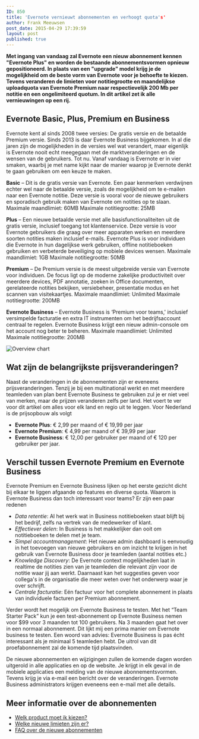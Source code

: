 ```yaml
---
ID: 850
title: 'Evernote vernieuwt abonnementen en verhoogt quota's'
author: Frank Meeuwsen
post_date: 2015-04-29 17:39:59
layout: post
published: true
---
```

<p><strong>Met ingang van vandaag zal Evernote een nieuw abonnement kennen "Evernote Plus" en worden de bestaande abonnementsvormen opnieuw gepositioneerd. In plaats van een "upgrade" model krijg je de mogelijkheid om de beste vorm van Evernote voor je behoefte te kiezen. Tevens veranderen de limieten voor notitiegrootte en maandelijkse uploadquota van Evernote Premium naar respectievelijk 200 Mb per notitie en een ongelimiteerd quotum. In dit artikel zet ik alle vernieuwingen op een rij.</strong> </p>

<!--more-->

<h2 id="evernotebasicpluspremiumenbusiness">Evernote Basic, Plus, Premium en Business</h2>

<p>Evernote kent al sinds 2008 twee versies: De gratis versie en de betaalde Premium versie. Sinds 2013 is daar Evernote Business bijgekomen. In al die jaren zijn de mogelijkheden in de versies wel wat verandert, maar eigenlijk is Evernote nooit echt meegegaan met de marktveranderingen en de wensen van de gebruikers. Tot nu. Vanaf vandaag is Evernote er in vier smaken, waarbij je met name kijkt naar de manier waarop je Evernote denkt te gaan gebruiken om een keuze te maken.</p>

<p><strong>Basic</strong> – Dit is de gratis versie van Evernote. Een paar kenmerken verdwijnen echter wel naar de betaalde versie, zoals de mogelijkheid om te e-mailen naar een Evernote notitie. Deze versie is vooral voor de nieuwe gebruikers en sporadisch gebruik maken van Evernote om notities op te slaan.
Maximale maandlimiet: 60MB
Maximale notitiegrootte: 25MB</p>

<p><strong>Plus</strong> – Een nieuwe betaalde versie met alle basisfunctionaliteiten uit de gratis versie, inclusief toegang tot klantenservice. Deze versie is voor Evernote gebruikers die graag over meer apparaten werken en meerdere soorten notities maken inclusief e-mails. Evernote Plus is voor individuen die Evernote in hun dagelijkse werk gebruiken, offline notitieboeken gebruiken en verbeterde beveiliging op mobiele devices wensen.
Maximale maandlimiet: 1GB
Maximale notitiegrootte: 50MB</p>

<p><strong>Premium</strong> – De Premium versie is de meest uitgebreide versie van Evernote voor individuen. De focus ligt op de moderne zakelijke productiviteit over meerdere devices, PDF annotatie, zoeken in Office documenten, gerelateerde notities bekijken, versiebeheer, presentatie modus en het scannen van visitekaartjes.
Maximale maandlimiet: Unlimited
Maximale notitiegrootte: 200MB</p>

<p><strong>Evernote Business</strong> – Evernote Business is ‘Premium voor teams,' inclusief versimpelde facturatie en extra IT instrumenten om het bedrijfsaccount centraal te regelen. Evernote Business krijgt een nieuw admin-console om het account nog beter te beheren.
Maximale maandlimiet: Unlimited
Maximale notitiegrootte: 200MB</p>

<img src="http://allesonthouden.s3-eu-west-1.amazonaws.com/images/Volledige_scherm_28-04-15_22_27.jpg" alt="Overview chart" />

<h2 id="watzijndebelangrijksteprijsveranderingen">Wat zijn de belangrijkste prijsveranderingen?</h2>

<p>Naast de veranderingen in de abonnementen zijn er eveneens prijsveranderingen. Tenzij je bij een multinational werkt en met meerdere teamleden van plan bent Evernote Business te gebruiken zul je er niet veel van merken, maar de prijzen veranderen zelfs per land. Het voert te ver voor dit artikel om alles voor elk land en regio uit te leggen.
Voor Nederland is de prijsopbouw als volgt</p>

<ul>
<li><strong>Evernote Plus</strong>: € 2,99 per maand of € 19,99 per jaar</li>
<li><strong>Evernote Premium</strong>: € 4,99 per maand of € 39,99 per jaar</li>
<li><strong>Evernote Business</strong>: € 12,00 per gebruiker per maand of € 120 per gebruiker per jaar.</li>
</ul>

<h2 id="verschiltussenevernotepremiumenevernotebusiness">Verschil tussen Evernote Premium en Evernote Business</h2>

<p>Evernote Premium en Evernote Business lijken op het eerste gezicht dicht bij elkaar te liggen afgaande op features en diverse quota. Waarom is Evernote Business dan toch interessant voor teams? Er zijn een paar redenen</p>

<ul>
<li><em>Data retentie</em>: Al het werk wat in Business notitieboeken staat blijft bij het bedrijf, zelfs na vertrek van de medewerker of klant.</li>
<li><em>Effectiever delen</em>: In Business is het makkelijker dan ooit om notitieboeken te delen met je team.</li>
<li><em>Simpel accountmanagement</em>: Het nieuwe admin dashboard is eenvoudig in het toevoegen van nieuwe gebruikers en om inzicht te krijgen in het gebruik van Evernote Business door je teamleden (aantal notities etc.)</li>
<li><em>Knowledge Discovery</em>: De Evernote context mogelijkheden laat in realtime de notities zien van je teamleden die relevant zijn voor de notitie waar jij aan werkt. Daarnaast kan het suggesties geven voor collega's in de organisatie die meer weten over het onderwerp waar je over schrijft.</li>
<li><em>Centrale facturatie</em>: Eén factuur voor het complete abonnement in plaats van individuele facturen per Premium abonnement.</li>
</ul>

<p>Verder wordt het mogelijk om Evernote Business te testen. Met het “Team Starter Pack” kun je een test-abonnement op Evernote Business nemen voor $99 voor 3 maanden tot 100 gebruikers. Na 3 maanden gaat het over in een normaal abonnement. Dit lijkt mij een prima manier om Evernote business te testen. Een woord van advies: Evernote Business is pas écht interessant als je minimaal 5 teamleden hebt. De uitrol van dit proefabonnement zal de komende tijd plaatsvinden. </p>

<p>De nieuwe abonnementen en wijzigingen zullen de komende dagen worden uitgerold in alle applicaties en op de website. Je krijgt in elk geval in de mobiele applicaties een melding van de nieuwe abonnementsvormen. Tevens krijg je via e-mail een bericht over de veranderingen. Evernote Business administrators krijgen eveneens een e-mail met alle details. </p>

<h2 id="meerinformatieoverdeabonnementen">Meer informatie over de abonnementen</h2>

<ul>
<li><a href="https://evernote.com/contact/support/kb/#!/article/23258452">Welk product moet ik kiezen?</a></li>
<li><a href="https://evernote.com/contact/support/kb/#!/article/92522887">Welke nieuwe limieten zijn er?</a></li>
<li><a href="https://evernote.com/contact/support/kb/#!/article/92500587">FAQ over de nieuwe abonnementen</a></li>
</ul>
